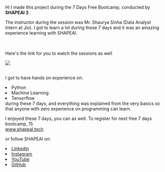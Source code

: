 Hi I made this project during the 7 Days Free Bootcamp, conducted by <b> SHAPEAI 3 </b>.

The instructor during the session was Mr. Shaurya Sinha (Data Analyst Intern at Jio). I got to learn a lot during these 7 days and it was an amazing experience learning with SHAPEAI.

<br><br>Here's the link for you to watch the sessions as well<br>

<a href="https://www.youtube.com/playlist?list=PL7z18TDRnbuUNEA-59W7MgCWEBLE0D6h"> <img src="https://github.com/ShapeAI/PYTHON-AND-DATA ANALYTICS/blob/main/YOUTUBE% 20THUMBNAIL-5.png"></a>

<br>I got to have hands on experience on: 
<li>Python
<li>Machine Learning
<li>Tensorflow
<br>during these 7 days, and everything was explained from the very basics so that anyone with zero experience on programming can learn.

I enjoyed these 7 days, you can as well. To register for next free 7 days bootcamp, 15   
<a href="https://www.shapeal.tech"> 
www.shapeal.tech</a>

or follow SHAPEAI on:

<li><a href= "https://in.linkedin.com/company/shapeai">LinkedIn</a>

<li><a href= "https://www.instagram.com/shape.ai/?hl=en">Instagram</a>
<li><a
href= "https://www.youtube.com/channel/UCTUVDLTW9meuDXWcbmISPdA">YouTube</a>
<li><a href= "https://github.com/shapeai">GitHub</a>
